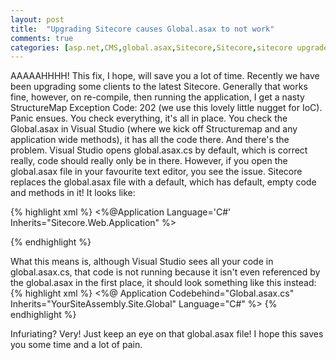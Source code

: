 ```yaml
---
layout: post
title:  "Upgrading Sitecore causes Global.asax to not work"
comments: true
categories: [asp.net,CMS,global.asax,Sitecore,Sitecore,sitecore upgrade,upgrade]
---
```


AAAAAHHHH! This fix, I hope, will save you a lot of time. Recently we have been upgrading some clients to the latest Sitecore. Generally that works fine, however, on re-compile, then running the application, I get a nasty StructureMap Exception Code: 202 (we use this lovely little nugget for IoC). Panic ensues. You check everything, it's all in place. You check the Global.asax in Visual Studio (where we kick off Structuremap and any application wide methods), it has all the code there. And there's the problem. Visual Studio opens global.asax.cs by default, which is correct really, code should really only be in there. However, if you open the global.asax file in your favourite text editor, you see the issue. Sitecore replaces the global.asax file with a default, which has default, empty code and methods in it! It looks like:

{% highlight xml %}
<%@Application Language='C#' Inherits="Sitecore.Web.Application" %>
<script runat="server">
  public void Application_Start() {
  }

  public void Application_End() {
  }

  public void Application_Error(object sender, EventArgs args) {
  }
</script>
{% endhighlight %}

What this means is, although Visual Studio sees all your code in global.asax.cs, that code is not running because it isn't even referenced by the global.asax in the first place, it should look something like this instead:
{% highlight xml %}
<%@ Application Codebehind="Global.asax.cs" Inherits="YourSiteAssembly.Site.Global" Language="C#" %>
{% endhighlight %}

Infuriating? Very! Just keep an eye on that global.asax file! I hope this saves you some time and a lot of pain.
